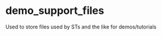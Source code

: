 demo_support_files
==================

Used to store files used by STs and the like for demos/tutorials
